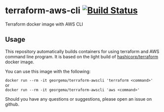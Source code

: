 # terraform-aws-cli [![Build Status](https://travis-ci.org/z-george-ma/terraform-aws-cli.svg?branch=master)](https://travis-ci.org/z-george-ma/terraform-aws-cli)
Terraform docker image with AWS CLI

## Usage
This repository automatically builds containers for using terraform and AWS command line program. It is based on the light build of [hashicorp/terraform](https://hub.docker.com/r/hashicorp/terraform/) docker image.

You can use this image with the following:

`docker run --rm -it georgema/terraform-awscli 'terraform <command>'`  
or  
`docker run --rm -it georgema/terraform-awscli 'aws <command>'`

Should you have any questions or suggestions, please open an issue on github.  
